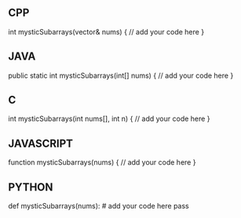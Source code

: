 ## CPP

int mysticSubarrays(vector<int>& nums) {
    // add your code here
}


## JAVA

public static int mysticSubarrays(int[] nums) {
    // add your code here
}


## C

int mysticSubarrays(int nums[], int n) {
    // add your code here
}


## JAVASCRIPT

function mysticSubarrays(nums) {
    // add your code here
}


## PYTHON

def mysticSubarrays(nums):
    # add your code here
    pass
